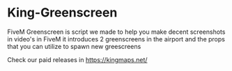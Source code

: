 # King-Greenscreen
FiveM Greenscreen is script we made to help you make decent screenshots in video's in FiveM it introduces 2 greenscreens in the airport and the props that you can utilize to spawn new greescreens

Check our paid releases in https://kingmaps.net/
